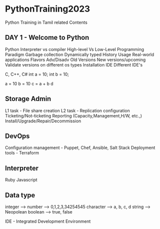 # PythonTraining2023
Python Training in Tamil related Contents

DAY 1 - Welcome to Python
-------------------------
Python
Interpreter vs compiler
High-level  Vs Low-Level
Programming Paradigm
Garbage collection
Dynamically typed
History
Usage
Real-world applications
Flavors
Adv/Disadv
Old Versions
New versions/upcoming
Validate versions on different os types
Installation
IDE 
Different IDE's


C, C++, C#
int a = 10;
int b = 10;


a = 10
b = 10
c = a + b
d


Storage Admin
-------------
L1 task - File share creation
L2 task - Replication configuration
Ticketing/Not-ticketing
Reporting (Capacity,Management,H/W, etc.,)
Install/Upgrade/Repair/Decommission

DevOps
------
Configuration management - Puppet, Chef, Ansible, Salt Stack
Deployment tools - Terraform

Interpreter
-----------
Ruby
Javascript

Data type
---------

integer --> number --> 0,1,2,3,34254545
character --> a, b, c, d
string --> Neopolean
boolean --> true, false

IDE - Integrated Development Environment


